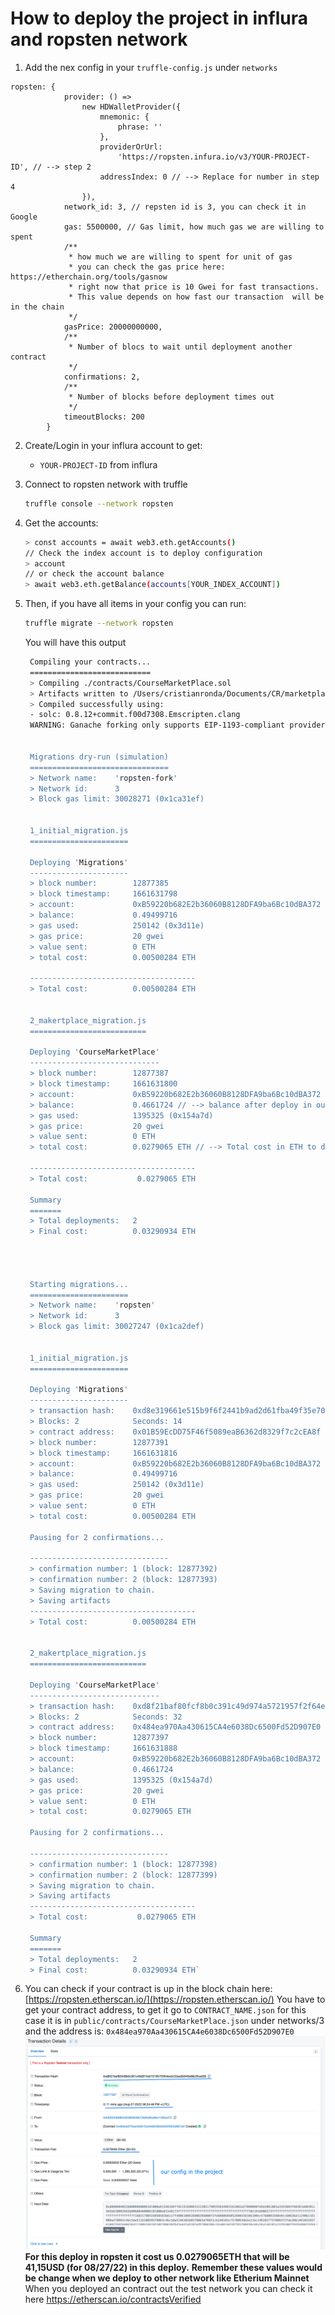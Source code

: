 # How to deploy the project in influra and ropsten network

1. Add the nex config in your `truffle-config.js` under `networks`

```
ropsten: {
            provider: () =>
                new HDWalletProvider({
                    mnemonic: {
                        phrase: ''
                    },
                    providerOrUrl:
                        'https://ropsten.infura.io/v3/YOUR-PROJECT-ID', // --> step 2
                    addressIndex: 0 // --> Replace for number in step 4
                }),
            network_id: 3, // repsten id is 3, you can check it in Google
            gas: 5500000, // Gas limit, how much gas we are willing to spent
            /**
             * how much we are willing to spent for unit of gas
             * you can check the gas price here: https://etherchain.org/tools/gasnow
             * right now that price is 10 Gwei for fast transactions.
             * This value depends on how fast our transaction  will be in the chain
             */
            gasPrice: 20000000000,
            /**
             * Number of blocs to wait until deployment another contract
             */
            confirmations: 2,
            /**
             * Number of blocks before deployment times out
             */
            timeoutBlocks: 200
        }
```

2. Create/Login in your influra account to get:
    - `YOUR-PROJECT-ID` from influra
3. Connect to ropsten network with truffle
    ```bash
    truffle console --network ropsten
    ```
4. Get the accounts:

    ```bash
    > const accounts = await web3.eth.getAccounts()
    // Check the index account is to deploy configuration
    > account
    // or check the account balance
    > await web3.eth.getBalance(accounts[YOUR_INDEX_ACCOUNT])
    ```

5. Then, if you have all items in your config you can run:

    ```bash
    truffle migrate --network ropsten
    ```

    You will have this output

    ```bash
     Compiling your contracts...
     ===========================
     > Compiling ./contracts/CourseMarketPlace.sol
     > Artifacts written to /Users/cristianronda/Documents/CR/marketplace-eth/public/contracts
     > Compiled successfully using:
     - solc: 0.8.12+commit.f00d7308.Emscripten.clang
     WARNING: Ganache forking only supports EIP-1193-compliant providers. Legacy support for send is currently enabled, but will be removed in a future version _without_ a breaking change. To remove this warning, switch to an EIP-1193 provider. This error is probably caused by an old version of Web3's HttpProvider (or ganache < v7)


     Migrations dry-run (simulation)
     ===============================
     > Network name:    'ropsten-fork'
     > Network id:      3
     > Block gas limit: 30028271 (0x1ca31ef)


     1_initial_migration.js
     ======================

     Deploying 'Migrations'
     ----------------------
     > block number:        12877385
     > block timestamp:     1661631798
     > account:             0xB59220b682E2b36060B8128DFA9ba6Bc10dBA372
     > balance:             0.49499716
     > gas used:            250142 (0x3d11e)
     > gas price:           20 gwei
     > value sent:          0 ETH
     > total cost:          0.00500284 ETH

     -------------------------------------
     > Total cost:          0.00500284 ETH


     2_makertplace_migration.js
     ==========================

     Deploying 'CourseMarketPlace'
     -----------------------------
     > block number:        12877387
     > block timestamp:     1661631800
     > account:             0xB59220b682E2b36060B8128DFA9ba6Bc10dBA372
     > balance:             0.4661724 // --> balance after deploy in our deloyment account
     > gas used:            1395325 (0x154a7d)
     > gas price:           20 gwei
     > value sent:          0 ETH
     > total cost:          0.0279065 ETH // --> Total cost in ETH to deploy 🚀

     -------------------------------------
     > Total cost:           0.0279065 ETH

     Summary
     =======
     > Total deployments:   2
     > Final cost:          0.03290934 ETH




     Starting migrations...
     ======================
     > Network name:    'ropsten'
     > Network id:      3
     > Block gas limit: 30027247 (0x1ca2def)


     1_initial_migration.js
     ======================

     Deploying 'Migrations'
     ----------------------
     > transaction hash:    0xd8e319661e515b9f6f2441b9ad2d61fba49f35e7049b8b7b050f22fd38ecf869
     > Blocks: 2            Seconds: 14
     > contract address:    0x01B59EcDD75F46f5089eaB6362d8329f7c2cEA8f
     > block number:        12877391
     > block timestamp:     1661631816
     > account:             0xB59220b682E2b36060B8128DFA9ba6Bc10dBA372
     > balance:             0.49499716
     > gas used:            250142 (0x3d11e)
     > gas price:           20 gwei
     > value sent:          0 ETH
     > total cost:          0.00500284 ETH

     Pausing for 2 confirmations...

     -------------------------------
     > confirmation number: 1 (block: 12877392)
     > confirmation number: 2 (block: 12877393)
     > Saving migration to chain.
     > Saving artifacts
     -------------------------------------
     > Total cost:          0.00500284 ETH


     2_makertplace_migration.js
     ==========================

     Deploying 'CourseMarketPlace'
     -----------------------------
     > transaction hash:    0xd8f21baf80fcf8b0c391c49d974a5721957f2f64ee2c33aa5b946e68c3fcad39
     > Blocks: 2            Seconds: 32
     > contract address:    0x484ea970Aa430615CA4e6038Dc6500Fd52D907E0
     > block number:        12877397
     > block timestamp:     1661631888
     > account:             0xB59220b682E2b36060B8128DFA9ba6Bc10dBA372
     > balance:             0.4661724
     > gas used:            1395325 (0x154a7d)
     > gas price:           20 gwei
     > value sent:          0 ETH
     > total cost:          0.0279065 ETH

     Pausing for 2 confirmations...

     -------------------------------
     > confirmation number: 1 (block: 12877398)
     > confirmation number: 2 (block: 12877399)
     > Saving migration to chain.
     > Saving artifacts
     -------------------------------------
     > Total cost:           0.0279065 ETH

     Summary
     =======
     > Total deployments:   2
     > Final cost:          0.03290934 ETH`
    ```

6. You can check if your contract is up in the block chain here: [https://ropsten.etherscan.io/](https://ropsten.etherscan.io/)
   You have to get your contract address, to get it go to `CONTRACT_NAME.json` for this case it is in `public/contracts/CourseMarketPlace.json` under networks/3 and the address is: `0x484ea970Aa430615CA4e6038Dc6500Fd52D907E0`
   ![screenshot1](./public/1.png)
   **For this deploy in ropsten it cost us 0.0279065ETH that will be 41,15USD (for 08/27/22) in this deploy.**
   **Remember these values would be change when we deploy to other network like Etherium Mainnet**
   When you deployed an contract out the test network you can check it here [https://etherscan.io/contractsVerified ](https://etherscan.io/contractsVerified)
